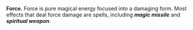 **Force.** Force is pure magical energy focused into a damaging form. Most effects that deal force damage are spells, including **_magic missile_** and **_spiritual weapon_**.